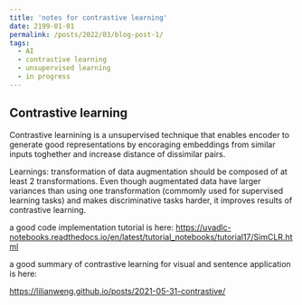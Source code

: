 ```yaml
---
title: 'notes for contrastive learning'
date: 2199-01-01
permalink: /posts/2022/03/blog-post-1/
tags:
  - AI
  - contrastive learning
  - unsupervised learning
  - in progress
---
```


Contrastive learning
----

Contrastive learnining is a unsupervised technique that enables encoder to generate good representations by 
encoraging embeddings from similar inputs toghether and increase distance of dissimilar pairs.

Learnings: transformation of data augmentation should be composed of at least $2$ transformations.
Even though augmentated data have larger variances than using one transformation (commomly used for supervised learning tasks) and makes discriminative tasks harder, it improves results of contrastive learning. 



a good code implementation tutorial is here:
https://uvadlc-notebooks.readthedocs.io/en/latest/tutorial_notebooks/tutorial17/SimCLR.html

a good summary of contrastive learning for visual and sentence application is here:

https://lilianweng.github.io/posts/2021-05-31-contrastive/
